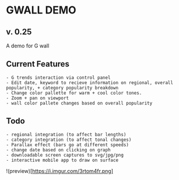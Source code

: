 GWALL DEMO
==========
v. 0.25
----------
A demo for G wall

Current Features
-----------------
	- G trends interaction via control panel
	- Edit date, keyword to recieve information on regional, overall popularity, + category popularity breakdown
	- Change color pallette for warm + cool color tones.
	- Zoom + pan on viewport
	- wall color pallete changes based on overall popularity

Todo
----
	- regional integration (to affect bar lengths)
	- category integration (to affect tonal changes)
	- Parallax effect (bars go at different speeds)
	- change date based on clicking on graph
	- downloadable screen captures to svg/jpg/png
	- interactive mobile app to draw on surface

!(preview)[https://i.imgur.com/3rtom4fr.png]
